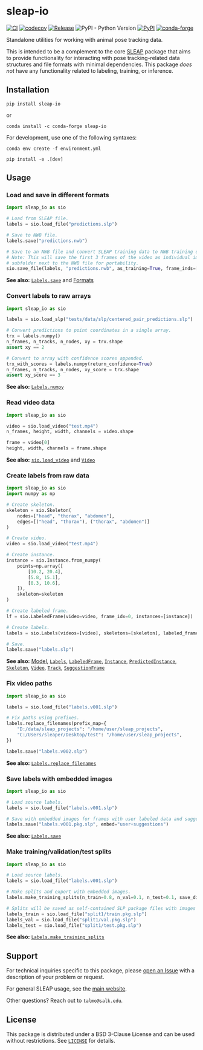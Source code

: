 # sleap-io

[![CI](https://github.com/talmolab/sleap-io/actions/workflows/ci.yml/badge.svg)](https://github.com/talmolab/sleap-io/actions/workflows/ci.yml)
[![codecov](https://codecov.io/gh/talmolab/sleap-io/branch/main/graph/badge.svg?token=Sj8kIFl3pi)](https://codecov.io/gh/talmolab/sleap-io)
[![Release](https://img.shields.io/github/v/release/talmolab/sleap-io?label=Latest)](https://github.com/talmolab/sleap-io/releases/)
![PyPI - Python Version](https://img.shields.io/pypi/pyversions/sleap-io)
[![PyPI](https://img.shields.io/pypi/v/sleap-io?label=PyPI)](https://pypi.org/project/sleap-io)
[![conda-forge](https://img.shields.io/conda/vn/conda-forge/sleap-io.svg)](https://anaconda.org/conda-forge/sleap-io/)

Standalone utilities for working with animal pose tracking data.

This is intended to be a complement to the core [SLEAP](https://github.com/talmolab/sleap)
package that aims to provide functionality for interacting with pose tracking-related
data structures and file formats with minimal dependencies. This package *does not*
have any functionality related to labeling, training, or inference.

## Installation
```
pip install sleap-io
```

or

```
conda install -c conda-forge sleap-io
```

For development, use one of the following syntaxes:
```
conda env create -f environment.yml
```
```
pip install -e .[dev]
```

## Usage

### Load and save in different formats

```py
import sleap_io as sio

# Load from SLEAP file.
labels = sio.load_file("predictions.slp")

# Save to NWB file.
labels.save("predictions.nwb")

# Save to an NWB file and convert SLEAP training data to NWB training data.
# Note: This will save the first 3 frames of the video as individual images in a
# subfolder next to the NWB file for portability.
sio.save_file(labels, "predictions.nwb", as_training=True, frame_inds=[0, 1, 2])
```

**See also:** [`Labels.save`](model.md#sleap_io.Labels.save) and [Formats](formats.md)


### Convert labels to raw arrays

```py
import sleap_io as sio

labels = sio.load_slp("tests/data/slp/centered_pair_predictions.slp")

# Convert predictions to point coordinates in a single array.
trx = labels.numpy()
n_frames, n_tracks, n_nodes, xy = trx.shape
assert xy == 2

# Convert to array with confidence scores appended.
trx_with_scores = labels.numpy(return_confidence=True)
n_frames, n_tracks, n_nodes, xy_score = trx.shape 
assert xy_score == 3
```

**See also:** [`Labels.numpy`](model.md#sleap_io.Labels.numpy)


### Read video data

```py
import sleap_io as sio

video = sio.load_video("test.mp4")
n_frames, height, width, channels = video.shape

frame = video[0]
height, width, channels = frame.shape
```

**See also:** [`sio.load_video`](formats.md#sleap_io.load_video) and [`Video`](model.md#sleap_io.Video)



### Create labels from raw data

```py
import sleap_io as sio
import numpy as np

# Create skeleton.
skeleton = sio.Skeleton(
    nodes=["head", "thorax", "abdomen"],
    edges=[("head", "thorax"), ("thorax", "abdomen")]
)

# Create video.
video = sio.load_video("test.mp4")

# Create instance.
instance = sio.Instance.from_numpy(
    points=np.array([
        [10.2, 20.4],
        [5.8, 15.1],
        [0.3, 10.6],
    ]),
    skeleton=skeleton
)

# Create labeled frame.
lf = sio.LabeledFrame(video=video, frame_idx=0, instances=[instance])

# Create labels.
labels = sio.Labels(videos=[video], skeletons=[skeleton], labeled_frames=[lf])

# Save.
labels.save("labels.slp")
```

**See also:** [Model](model.md), [`Labels`](model.md#sleap_io.Labels),
[`LabeledFrame`](model.md#sleap_io.LabeledFrame),
[`Instance`](model.md#sleap_io.Instance),
[`PredictedInstance`](model.md#sleap_io.PredictedInstance),
[`Skeleton`](model.md#sleap_io.Skeleton), [`Video`](model.md#sleap_io.Video), [`Track`](model.md#sleap_io.Track), [`SuggestionFrame`](model.md#sleap_io.SuggestionFrame)


### Fix video paths

```py
import sleap_io as sio

labels = sio.load_file("labels.v001.slp")

# Fix paths using prefixes.
labels.replace_filenames(prefix_map={
    "D:/data/sleap_projects": "/home/user/sleap_projects",
    "C:/Users/sleaper/Desktop/test": "/home/user/sleap_projects",
})

labels.save("labels.v002.slp")
```

**See also:** [`Labels.replace_filenames`](model.md#sleap_io.Labels.replace_filenames)


### Save labels with embedded images

```py
import sleap_io as sio

# Load source labels.
labels = sio.load_file("labels.v001.slp")

# Save with embedded images for frames with user labeled data and suggested frames.
labels.save("labels.v001.pkg.slp", embed="user+suggestions")
```

**See also:** [`Labels.save`](model.md#sleap_io.Labels.save)


### Make training/validation/test splits

```py
import sleap_io as sio

# Load source labels.
labels = sio.load_file("labels.v001.slp")

# Make splits and export with embedded images.
labels.make_training_splits(n_train=0.8, n_val=0.1, n_test=0.1, save_dir="split1", seed=42)

# Splits will be saved as self-contained SLP package files with images and labels.
labels_train = sio.load_file("split1/train.pkg.slp")
labels_val = sio.load_file("split1/val.pkg.slp")
labels_test = sio.load_file("split1/test.pkg.slp")
```

**See also:** [`Labels.make_training_splits`](model.md#sleap_io.Labels.make_training_splits)


## Support
For technical inquiries specific to this package, please [open an Issue](https://github.com/talmolab/sleap-io/issues)
with a description of your problem or request.

For general SLEAP usage, see the [main website](https://sleap.ai).

Other questions? Reach out to `talmo@salk.edu`.

## License
This package is distributed under a BSD 3-Clause License and can be used without
restrictions. See [`LICENSE`](https://github.com/talmolab/sleap-io/blob/main/LICENSE) for details.
